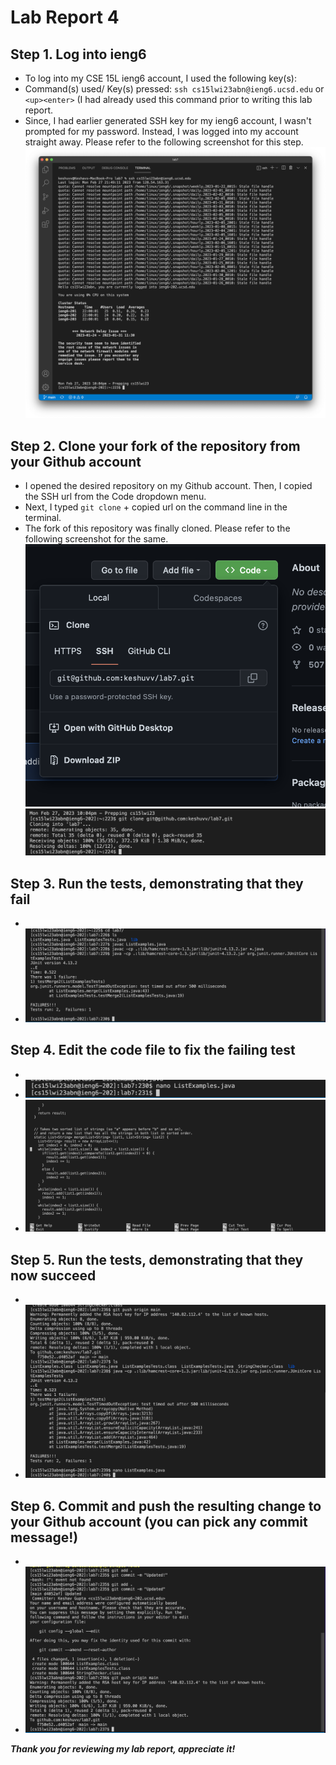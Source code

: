 # Lab Report 4 

## Step 1. Log into ieng6
   * To log into my CSE 15L ieng6 account, I used the following key(s):
   * Command(s) used/ Key(s) pressed: `ssh cs15lwi23abn@ieng6.ucsd.edu` or `<up><enter>` (I had already used this command prior to writing this lab report. 
   * Since, I had earlier generated SSH key for my ieng6 account, I wasn't prompted for my password. Instead, I was logged into my account straight away. Please refer to the following screenshot for this step. ![Image](images/File1.png)
   
 
## Step 2. Clone your fork of the repository from your Github account
   * I opened the desired repository on my Github account. Then, I copied the SSH url from the Code dropdown menu.
   * Next, I typed `git clone` + copied url on the command line in the terminal. 
   * The fork of this repository was finally cloned. Please refer to the following screenshot for the same.![Image](images/File8.png) ![Image](images/File2.png)
  

## Step 3. Run the tests, demonstrating that they fail
   * 
   * ![Image](images/File3.png)
  

## Step 4. Edit the code file to fix the failing test
   * 
   * ![Image](images/File4.png)
   * ![Image](images/File6.png)
 

## Step 5. Run the tests, demonstrating that they now succeed
   * 
   * ![Image](images/File7.png)
   

## Step 6. Commit and push the resulting change to your Github account (you can pick any commit message!)
   * 
   * ![Image](images/File5.png)
   
 
***Thank you for reviewing my lab report, appreciate it!*** 
